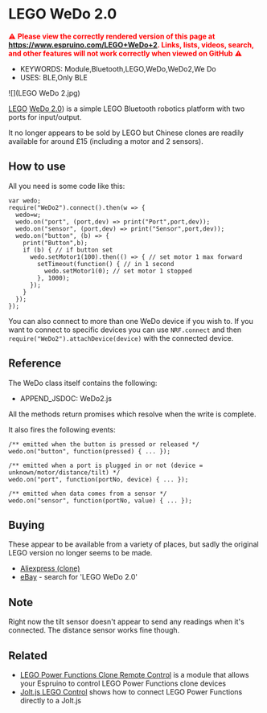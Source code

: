 <!--- Copyright (c) 2025 Gordon Williams. See the file LICENSE for copying permission. -->
LEGO WeDo 2.0
==============

<span style="color:red">:warning: **Please view the correctly rendered version of this page at https://www.espruino.com/LEGO+WeDo+2. Links, lists, videos, search, and other features will not work correctly when viewed on GitHub** :warning:</span>

* KEYWORDS: Module,Bluetooth,LEGO,WeDo,WeDo2,We Do
* USES: BLE,Only BLE

![](LEGO WeDo 2.jpg)

[LEGO](https://www.lego.com) [WeDo 2.0](https://education.lego.com/en-gb/product-resources/wedo-2/downloads/building-instructions/)) is
a simple LEGO Bluetooth robotics platform with two ports for input/output.

It no longer appears to be sold by LEGO but Chinese clones are readily available
for around £15 (including a motor and 2 sensors).


How to use
-----------

All you need is some code like this:

```JS
var wedo;
require("WeDo2").connect().then(w => {
  wedo=w;
  wedo.on("port", (port,dev) => print("Port",port,dev));
  wedo.on("sensor", (port,dev) => print("Sensor",port,dev));
  wedo.on("button", (b) => {
    print("Button",b);
    if (b) { // if button set
      wedo.setMotor1(100).then(() => { // set motor 1 max forward
        setTimeout(function() { // in 1 second
          wedo.setMotor1(0); // set motor 1 stopped
        }, 1000);
      });
    }
  });
});
```

You can also connect to more than one WeDo device if you wish to. If you want to connect
to specific devices you can use `NRF.connect` and then `require("WeDo2").attachDevice(device)` with the
connected device.


Reference
----------

The WeDo class itself contains the following:

* APPEND_JSDOC: WeDo2.js

All the methods return promises which resolve when the write is complete.

It also fires the following events:

```JS
/** emitted when the button is pressed or released */
wedo.on("button", function(pressed) { ... });

/** emitted when a port is plugged in or not (device = unknown/motor/distance/tilt) */
wedo.on("port", function(portNo, device) { ... });

/** emitted when data comes from a sensor */
wedo.on("sensor", function(portNo, value) { ... });
```


Buying
-------

These appear to be available from a variety of places, but sadly the original
LEGO version no longer seems to be made.

* [Aliexpress (clone)](https://www.aliexpress.com/item/1005008315297384.html)
* [eBay](https://www.ebay.com/sch/i.html?_nkw=lego+wedo+2.0) - search for 'LEGO WeDo 2.0'

Note
-----

Right now the tilt sensor doesn't appear to send any readings when it's connected. The distance sensor works fine though.


Related
--------

* [LEGO Power Functions Clone Remote Control](/LEGO+Power+Functions+Clone) is a module that allows your Espruino to control LEGO Power Functions clone devices
* [Jolt.js LEGO Control](/Jolt.js+LEGO) shows how to connect LEGO Power Functions directly to a Jolt.js
